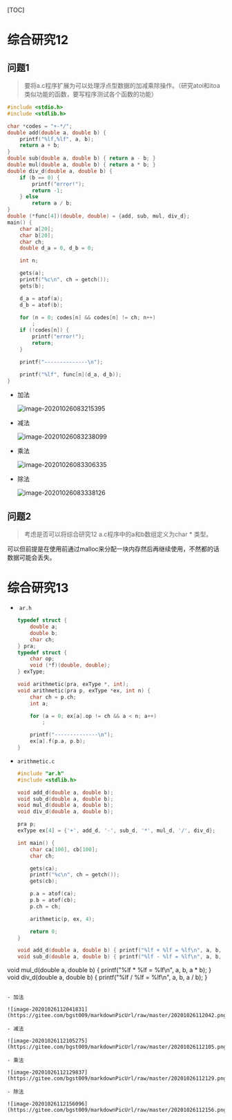[TOC]

# 综合研究12

## 问题1

> 要将a.c程序扩展为可以处理浮点型数据的加减乘除操作。（研究atoi和itoa类似功能的函数，要写程序测试各个函数的功能）

```c
#include <stdio.h>
#include <stdlib.h>

char *codes = "+-*/";
double add(double a, double b) {
    printf("%lf,%lf", a, b);
    return a + b;
}
double sub(double a, double b) { return a - b; }
double mul(double a, double b) { return a * b; }
double div_d(double a, double b) {
    if (b == 0) {
        printf("error!");
        return -1;
    } else
        return a / b;
}
double (*func[4])(double, double) = {add, sub, mul, div_d};
main() {
    char a[20];
    char b[20];
    char ch;
    double d_a = 0, d_b = 0;

    int n;

    gets(a);
    printf("%c\n", ch = getch());
    gets(b);

    d_a = atof(a);
    d_b = atof(b);

    for (n = 0; codes[n] && codes[n] != ch; n++)
        ;
    if (!codes[n]) {
        printf("error!");
        return;
    }

    printf("--------------\n");

    printf("%lf", func[n](d_a, d_b));
}
```

- 加法

  ![image-20201026083215395](https://gitee.com/bgst009/markdownPicUrl/raw/master/20201026083215.png)

- 减法

  ![image-20201026083238099](https://gitee.com/bgst009/markdownPicUrl/raw/master/20201026083238.png)

- 乘法

  ![image-20201026083306335](https://gitee.com/bgst009/markdownPicUrl/raw/master/20201026083306.png)

- 除法

  ![image-20201026083338126](https://gitee.com/bgst009/markdownPicUrl/raw/master/20201026083338.png)

## 问题2

> 考虑是否可以将综合研究12 a.c程序中的a和b数组定义为char * 类型。

可以但前提是在使用前通过malloc来分配一块内存然后再继续使用，不然都的话数据可能会丢失。

# 综合研究13

- ​	`ar.h`

  ```c
  typedef struct {
      double a;
      double b;
      char ch;
  } pra;
  typedef struct {
      char op;
      void (*f)(double, double);
  } exType;
  
  void arithmetic(pra, exType *, int);
  void arithmetic(pra p, exType *ex, int n) {
      char ch = p.ch;
      int a;
  
      for (a = 0; ex[a].op != ch && a < n; a++)
          ;
  
      printf("--------------\n");
      ex[a].f(p.a, p.b);
  }
  ```

- `arithmetic.c`

  ```c
  #include "ar.h"
  #include <stdlib.h>
  
  void add_d(double a, double b);
  void sub_d(double a, double b);
  void mul_d(double a, double b);
  void div_d(double a, double b);
  
  pra p;
  exType ex[4] = {'+', add_d, '-', sub_d, '*', mul_d, '/', div_d};
  
  int main() {
      char ca[100], cb[100];
      char ch;
  
      gets(ca);
      printf("%c\n", ch = getch());
      gets(cb);
  
      p.a = atof(ca);
      p.b = atof(cb);
      p.ch = ch;
  
      arithmetic(p, ex, 4);
  
      return 0;
  }
  
  void add_d(double a, double b) { printf("%lf + %lf = %lf\n", a, b, a + b); }
  void sub_d(double a, double b) { printf("%lf - %lf = %lf\n", a, b, a - b); }
void mul_d(double a, double b) { printf("%lf * %lf = %lf\n", a, b, a * b); }
  void div_d(double a, double b) { printf("%lf / %lf = %lf\n", a, b, a / b); }
  ```
  
- 加法

  ![image-20201026112041831](https://gitee.com/bgst009/markdownPicUrl/raw/master/20201026112042.png)

- 减法

  ![image-20201026112105275](https://gitee.com/bgst009/markdownPicUrl/raw/master/20201026112105.png)

- 乘法

  ![image-20201026112129837](https://gitee.com/bgst009/markdownPicUrl/raw/master/20201026112129.png)

- 除法

  ![image-20201026112156096](https://gitee.com/bgst009/markdownPicUrl/raw/master/20201026112156.png)

